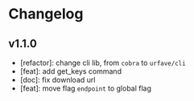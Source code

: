 # Changelog

## v1.1.0
- [refactor]: change cli lib, from `cobra` to `urfave/cli`
- [feat]: add get_keys command
- [doc]: fix download url
- [feat]: move flag `endpoint` to global flag

